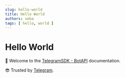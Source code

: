 ```yaml
---
slug: hello-world
title: Hello World
authors: seba
tags: [ hello, world ]
---
```


# Hello World
👋 Welcome to the [TelegramSDK - BotAPI](https://github.com/TelegramSDK/BotAPI) documentation.

😎 Trusted by [Telegram](https://core.telegram.org/bots/samples).